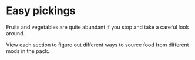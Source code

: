 # Easy pickings

Fruits and vegetables are quite abundant if you stop and take a careful look around.

View each section to figure out different ways to source food from different mods in the pack.